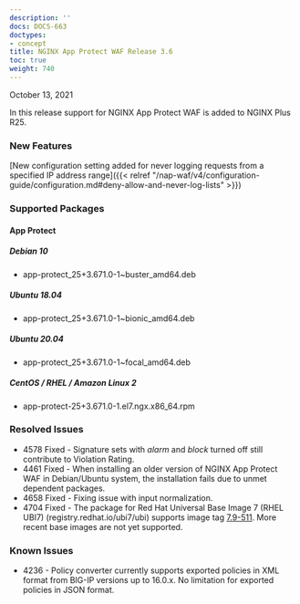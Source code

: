 ```yaml
---
description: ''
docs: DOCS-663
doctypes:
- concept
title: NGINX App Protect WAF Release 3.6
toc: true
weight: 740
---
```


October 13, 2021

In this release support for NGINX App Protect WAF is added to NGINX Plus R25.

### New Features

[New configuration setting added for never logging requests from a specified IP address range]({{< relref "/nap-waf/v4/configuration-guide/configuration.md#deny-allow-and-never-log-lists" >}})

### Supported Packages

#### App Protect

##### Debian 10

- app-protect_25+3.671.0-1~buster_amd64.deb

##### Ubuntu 18.04

- app-protect_25+3.671.0-1~bionic_amd64.deb

##### Ubuntu 20.04

- app-protect_25+3.671.0-1~focal_amd64.deb

##### CentOS / RHEL / Amazon Linux 2

- app-protect-25+3.671.0-1.el7.ngx.x86_64.rpm

### Resolved Issues

- 4578 Fixed - Signature sets with *alarm* and *block* turned off still contribute to Violation Rating.
- 4461 Fixed - When installing an older version of NGINX App Protect WAF in Debian/Ubuntu system, the installation fails due to unmet dependent packages.
- 4658 Fixed - Fixing issue with input normalization.
- 4704 Fixed - The package for Red Hat Universal Base Image 7 (RHEL UBI7) (registry.redhat.io/ubi7/ubi) supports image tag [7.9-511](https://catalog.redhat.com/software/containers/ubi7/ubi/5c3592dcd70cc534b3a37814?tag=7.9-511&push_date=1633049208000). More recent base images are not yet supported.

### Known Issues

- 4236 - Policy converter currently supports exported policies in XML format from BIG-IP versions up to 16.0.x. No limitation for exported policies in JSON format.

